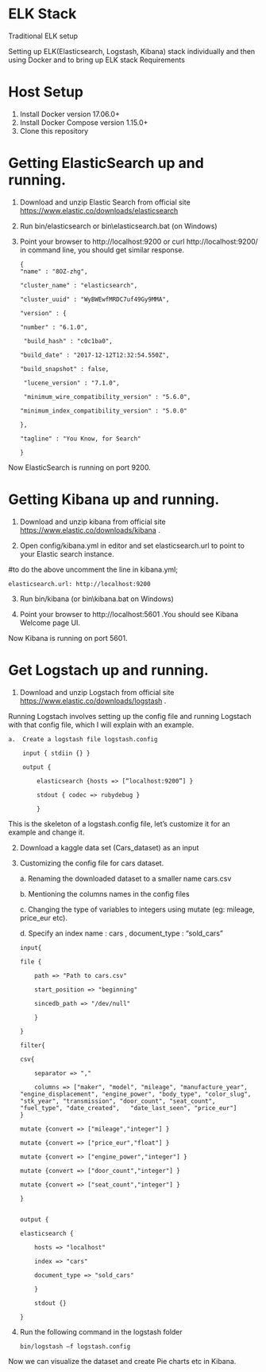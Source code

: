 # ELK Stack

Traditional ELK setup 

Setting up ELK(Elasticsearch, Logstash, Kibana) stack individually and  then using Docker and to bring up ELK stack
Requirements

# Host Setup
1.	Install Docker version 17.06.0+
2.	Install Docker Compose version 1.15.0+
3.	Clone this repository

# Getting ElasticSearch up and running.

1.	Download and unzip Elastic Search from official site https://www.elastic.co/downloads/elasticsearch 
2.	Run bin/elasticsearch or bin\elasticsearch.bat (on Windows)
3.	Point your browser to  http://localhost:9200 or curl http://localhost:9200/   in command line, 
	you should get similar response.


		{
  		"name" : "8OZ-zhg",
  
  		"cluster_name" : "elasticsearch",
  
  		"cluster_uuid" : "WyBWEwfMRDC7uf49Gy9MMA",
  
  		"version" : {
  
  		"number" : "6.1.0",
  
 		 "build_hash" : "c0c1ba0",
  
  		"build_date" : "2017-12-12T12:32:54.550Z",
  
  		"build_snapshot" : false,
  
 		 "lucene_version" : "7.1.0",
  
 		 "minimum_wire_compatibility_version" : "5.6.0",
  
		"minimum_index_compatibility_version" : "5.0.0"
  
  		},
  
  		"tagline" : "You Know, for Search"

		}

Now ElasticSearch is running on port 9200.


# Getting Kibana up and running.

1.	Download and unzip kibana from official site https://www.elastic.co/downloads/kibana .

2.	Open config/kibana.yml in editor and set elasticsearch.url to point to your Elastic search instance.

#to do the above uncomment the line in kibana.yml;

	elasticsearch.url: http://localhost:9200

3.	Run bin/kibana (or bin\kibana.bat on Windows)

4.	Point your browser to http://localhost:5601 .You should see Kibana Welcome page UI.

Now Kibana is running on port 5601.


# Get Logstach up and running.

1.	Download and unzip Logstach from official site https://www.elastic.co/downloads/logstash .

Running Logstach involves setting up the config file and running Logstach with that config file, which I will explain with an example. 

	a.	Create a logstash file logstash.config

		input { stdiin {} }

		output {

			elasticsearch {hosts => [“localhost:9200”] }

			stdout { codec => rubydebug }

			}

This is the skeleton of a logstash.config file, let’s customize it for an example and change it.

2.	Download a kaggle data set (Cars_dataset) as an input 

3.	Customizing the config file for cars dataset.

	a.	Renaming the downloaded dataset to a smaller name cars.csv

	b.	Mentioning the columns names in the config files

	c.	Changing the type of variables to integers using mutate (eg: mileage,
		price_eur etc).

	d.	Specify an index name : cars , document_type : “sold_cars”


		input{

		file {

			path => "Path to cars.csv"

			start_position => "beginning"

			sincedb_path => "/dev/null"
	
			}

		}

		filter{

		csv{
	
			separator => ","
		
			columns => ["maker", "model", "mileage", "manufacture_year", "engine_displacement", "engine_power", "body_type", "color_slug", "stk_year", "transmission", "door_count", "seat_count", "fuel_type", "date_created",   "date_last_seen", "price_eur"]
		}
	
		mutate {convert => ["mileage","integer"] }
	
		mutate {convert => ["price_eur","float"] }
	
		mutate {convert => ["engine_power","integer"] }
	
		mutate {convert => ["door_count","integer"] }
	
		mutate {convert => ["seat_count","integer"] }

		}


		output {

		elasticsearch {
	
			hosts => "localhost"
		
			index => "cars"
		
			document_type => "sold_cars"
		
			}
		
			stdout {}

		}


4.	Run the following command in the logstash folder

		bin/logstash –f logstash.config


Now we can visualize the dataset and create Pie charts etc in Kibana.
	

	
